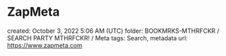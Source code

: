 # ZapMeta

created: October 3, 2022 5:06 AM (UTC)
folder: BOOKMRKS-MTHRFCKR / SEARCH PARTY MTHRFCKR! / Meta
tags: Search, metadata
url: https://www.zapmeta.com